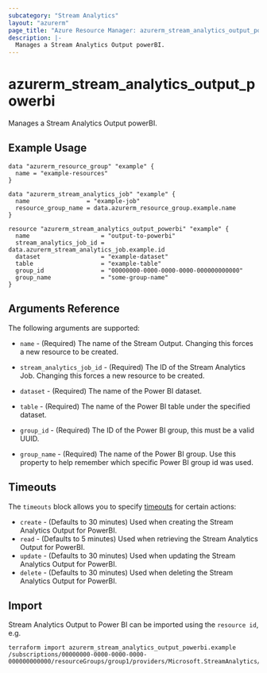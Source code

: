 ```yaml
---
subcategory: "Stream Analytics"
layout: "azurerm"
page_title: "Azure Resource Manager: azurerm_stream_analytics_output_powerbi"
description: |-
  Manages a Stream Analytics Output powerBI.
---
```


# azurerm_stream_analytics_output_powerbi

Manages a Stream Analytics Output powerBI.

## Example Usage

```hcl
data "azurerm_resource_group" "example" {
  name = "example-resources"
}

data "azurerm_stream_analytics_job" "example" {
  name                = "example-job"
  resource_group_name = data.azurerm_resource_group.example.name
}

resource "azurerm_stream_analytics_output_powerbi" "example" {
  name                    = "output-to-powerbi"
  stream_analytics_job_id = data.azurerm_stream_analytics_job.example.id
  dataset                 = "example-dataset"
  table                   = "example-table"
  group_id                = "00000000-0000-0000-0000-000000000000"
  group_name              = "some-group-name"
}
```

## Arguments Reference

The following arguments are supported:

* `name` - (Required) The name of the Stream Output. Changing this forces a new resource to be created.

* `stream_analytics_job_id` - (Required) The ID of the Stream Analytics Job. Changing this forces a new resource to be created.

* `dataset` - (Required) The name of the Power BI dataset.

* `table` - (Required) The name of the Power BI table under the specified dataset.

* `group_id` - (Required) The ID of the Power BI group, this must be a valid UUID.

* `group_name` - (Required) The name of the Power BI group. Use this property to help remember which specific Power BI group id was used.

## Timeouts

The `timeouts` block allows you to specify [timeouts](https://www.terraform.io/language/resources/syntax#operation-timeouts) for certain actions:

* `create` - (Defaults to 30 minutes) Used when creating the Stream Analytics Output for PowerBI.
* `read` - (Defaults to 5 minutes) Used when retrieving the Stream Analytics Output for PowerBI.
* `update` - (Defaults to 30 minutes) Used when updating the Stream Analytics Output for PowerBI.
* `delete` - (Defaults to 30 minutes) Used when deleting the Stream Analytics Output for PowerBI.

## Import

Stream Analytics Output to Power BI can be imported using the `resource id`, e.g.

```shell
terraform import azurerm_stream_analytics_output_powerbi.example /subscriptions/00000000-0000-0000-0000-000000000000/resourceGroups/group1/providers/Microsoft.StreamAnalytics/streamingjobs/job1/outputs/output1
```
